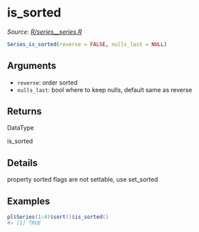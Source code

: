 # is_sorted

*Source: [R/series__series.R](https://github.com/pola-rs/r-polars/tree/main/R/series__series.R)*

```r
Series_is_sorted(reverse = FALSE, nulls_last = NULL)
```

## Arguments

- `reverse`: order sorted
- `nulls_last`: bool where to keep nulls, default same as reverse

## Returns

DataType

is_sorted

## Details

property sorted flags are not settable, use set_sorted

## Examples

<pre class='r-example'><code><span class='r-in'><span><span class='va'>pl</span><span class='op'>$</span><span class='fu'>Series</span><span class='op'>(</span><span class='fl'>1</span><span class='op'>:</span><span class='fl'>4</span><span class='op'>)</span><span class='op'>$</span><span class='fu'>sort</span><span class='op'>(</span><span class='op'>)</span><span class='op'>$</span><span class='fu'>is_sorted</span><span class='op'>(</span><span class='op'>)</span></span></span>
<span class='r-out co'><span class='r-pr'>#&gt;</span> [1] TRUE</span>
 </code></pre>